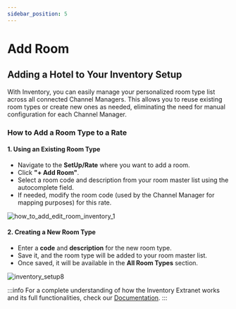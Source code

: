 ```yaml
---
sidebar_position: 5
---
```


# Add Room

## Adding a Hotel to Your Inventory Setup

With Inventory, you can easily manage your personalized room type list across all connected Channel Managers. This allows you to reuse existing room types or create new ones as needed, eliminating the need for manual configuration for each Channel Manager.

### How to Add a Room Type to a Rate

#### 1. Using an Existing Room Type
- Navigate to the **SetUp/Rate** where you want to add a room.
- Click **"+ Add Room"**.
- Select a room code and description from your room master list using the autocomplete field.
- If needed, modify the room code (used by the Channel Manager for mapping purposes) for this rate.

![how_to_add_edit_room_inventory_1](https://storage.travelgate.com/kbase/how_to_add_edit_room_inventory_1.jpg)

#### 2. Creating a New Room Type
- Enter a **code** and **description** for the new room type.
- Save it, and the room type will be added to your room master list.
- Once saved, it will be available in the **All Room Types** section.

![inventory_setup8](https://storage.travelgate.com//docs/inventory_setup8.png)

:::info
For a complete understanding of how the Inventory Extranet works and its full functionalities, check our [Documentation](/docs/apps/inventory/extranet/overview).
:::